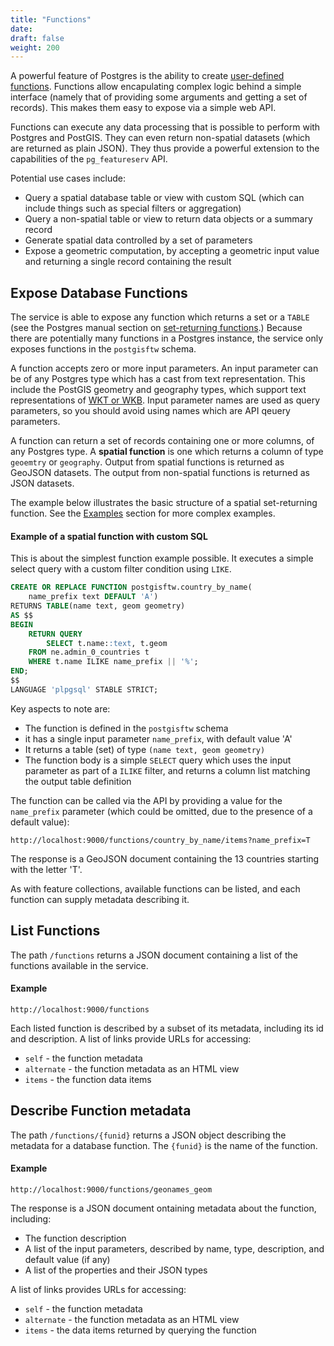 ```yaml
---
title: "Functions"
date:
draft: false
weight: 200
---
```


A powerful feature of Postgres is the ability to create
[user-defined functions](https://www.postgresql.org/docs/current/xfunc.html).
Functions allow encapulating complex logic behind a simple
interface (namely that of providing some arguments
and getting a set of records).
This makes them easy to expose via a simple web API.

Functions can execute any data processing that is
possible to perform with Postgres and PostGIS.
They can even return non-spatial datasets (which are returned as plain JSON).
They thus provide a powerful extension to the capabilities of
the `pg_featureserv` API.

Potential use cases include:

* Query a spatial database table or view with custom SQL
  (which can include things such as special filters or aggregation)
* Query a non-spatial table or view to return data objects or a summary record
* Generate spatial data controlled by a set of parameters
* Expose a geometric computation,
  by accepting a geometric input value and returning a single record containing the result

## Expose Database Functions

The service is able to expose any function which returns a set or a `TABLE`
(see the Postgres manual section on [set-returning functions](https://www.postgresql.org/docs/current/xfunc-sql.html#XFUNC-SQL-FUNCTIONS-RETURNING-SET).)
Because there are potentially many functions in a Postgres instance,
the service only exposes functions in the `postgisftw` schema.

A function accepts zero or more input parameters.
An input parameter can be of any Postgres type
which has a cast from text representation.  This include the PostGIS geometry
and geography types, which support text representations of
[WKT or WKB](https://postgis.net/docs/manual-3.0/using_postgis_dbmanagement.html#OpenGISWKBWKT).
Input parameter names are used as query parameters,
so you should avoid using names which are API qeuery parameters.

A function can return a set of records containing one or more
columns, of any Postgres type.
A **spatial function** is one which returns a column of type `geoemtry` or `geography`.
Output from spatial functions is returned as GeoJSON datasets.
The output from non-spatial functions is returned as JSON datasets.

The example below illustrates
the basic structure of a spatial set-returning function.
See the [Examples](/examples/) section for more complex examples.

#### Example of a spatial function with custom SQL

This is about the simplest function example possible.
It executes a simple select query with a custom filter condition using `LIKE`.

```sql
CREATE OR REPLACE FUNCTION postgisftw.country_by_name(
	name_prefix text DEFAULT 'A')
RETURNS TABLE(name text, geom geometry)
AS $$
BEGIN
	RETURN QUERY
		SELECT t.name::text, t.geom
    FROM ne.admin_0_countries t
    WHERE t.name ILIKE name_prefix || '%';
END;
$$
LANGUAGE 'plpgsql' STABLE STRICT;
```

Key aspects to note are:

* The function is defined in the `postgisftw` schema
* it has a single input parameter `name_prefix`, with default value 'A'
* It returns a table (set) of type `(name text, geom geometry)`
* The function body is a simple `SELECT` query which uses the input parameter as part of a `ILIKE` filter,
  and returns a column list matching the output table definition

The function can be called via the API by providing a value for the `name_prefix` parameter
(which could be omitted, due to the presence of a default value):

```
http://localhost:9000/functions/country_by_name/items?name_prefix=T
```

The response is a GeoJSON document containing the 13 countries starting with the letter 'T'.

As with feature collections, available functions can be listed,
and each function can supply metadata describing it.

## List Functions

The path `/functions` returns a JSON document
containing a list of the functions available in the service.

#### Example
```
http://localhost:9000/functions
```

Each listed function is described by a subset of its metadata,
including its id and description.
A list of links provide URLs for accessing:

* `self` - the function metadata
* `alternate` - the function metadata as an HTML view
* `items` - the function data items


## Describe Function metadata

The path `/functions/{funid}` returns a JSON object describing
the metadata for a database function.
The `{funid}` is the name of the function.

#### Example
```
http://localhost:9000/functions/geonames_geom
```

The response is a JSON document ontaining metadata about the function, including:

* The function description
* A list of the input parameters, described by name, type, description, and default value (if any)
* A list of the properties and their JSON types

A list of links provides URLs for accessing:

* `self` - the function metadata
* `alternate` - the function metadata as an HTML view
* `items` - the data items returned by querying the function
